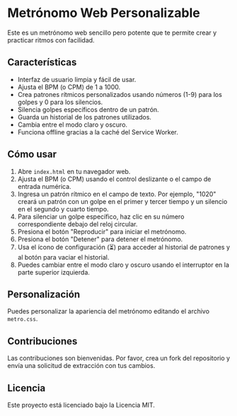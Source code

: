 # Metrónomo Web Personalizable

Este es un metrónomo web sencillo pero potente que te permite crear y practicar ritmos con facilidad.

## Características

* Interfaz de usuario limpia y fácil de usar.
* Ajusta el BPM (o CPM) de 1 a 1000.
* Crea patrones rítmicos personalizados usando números (1-9) para los golpes y 0 para los silencios.
* Silencia golpes específicos dentro de un patrón.
* Guarda un historial de los patrones utilizados.
* Cambia entre el modo claro y oscuro.
* Funciona offline gracias a la caché del Service Worker.

## Cómo usar

1. Abre `index.html` en tu navegador web.
2. Ajusta el BPM (o CPM) usando el control deslizante o el campo de entrada numérica.
3. Ingresa un patrón rítmico en el campo de texto. Por ejemplo, "1020" creará un patrón con un golpe en el primer y tercer tiempo y un silencio en el segundo y cuarto tiempo.
4. Para silenciar un golpe específico, haz clic en su número correspondiente debajo del reloj circular.
5. Presiona el botón "Reproducir" para iniciar el metrónomo.
6. Presiona el botón "Detener" para detener el metrónomo.
7. Usa el ícono de configuración (⏳) para acceder al historial de patrones y al botón para vaciar el historial.
8. Puedes cambiar entre el modo claro y oscuro usando el interruptor en la parte superior izquierda.

## Personalización

Puedes personalizar la apariencia del metrónomo editando el archivo `metro.css`.

## Contribuciones

Las contribuciones son bienvenidas. Por favor, crea un fork del repositorio y envía una solicitud de extracción con tus cambios.

## Licencia

Este proyecto está licenciado bajo la Licencia MIT.
